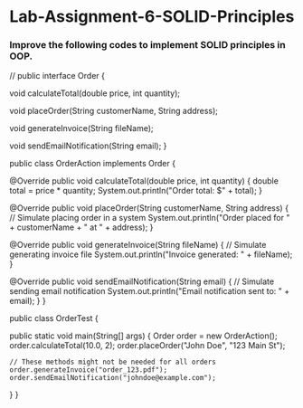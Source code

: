 # Lab-Assignment-6-SOLID-Principles
### Improve the following codes to implement SOLID principles in OOP.

// public interface Order {

  void calculateTotal(double price, int quantity);

  void placeOrder(String customerName, String address);

  void generateInvoice(String fileName);

  void sendEmailNotification(String email);
}

public class OrderAction implements Order {

  @Override
  public void calculateTotal(double price, int quantity) {
    double total = price * quantity;
    System.out.println("Order total: $" + total);
  }

  @Override
  public void placeOrder(String customerName, String address) {
    // Simulate placing order in a system
    System.out.println("Order placed for " + customerName + " at " + address);
  }

  @Override
  public void generateInvoice(String fileName) {
    // Simulate generating invoice file
    System.out.println("Invoice generated: " + fileName);
  }

  @Override
  public void sendEmailNotification(String email) {
    // Simulate sending email notification
    System.out.println("Email notification sent to: " + email);
  }
}

public class OrderTest {

  public static void main(String[] args) {
    Order order = new OrderAction();
    order.calculateTotal(10.0, 2);
    order.placeOrder("John Doe", "123 Main St");

    // These methods might not be needed for all orders
    order.generateInvoice("order_123.pdf");
    order.sendEmailNotification("johndoe@example.com");
  }
}
